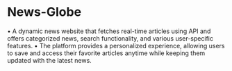 # News-Globe
•	A dynamic news website that fetches real-time articles using API and offers categorized news, search functionality, and various user-specific features. 
•	The platform provides a personalized experience, allowing users to save and access their favorite articles anytime while keeping them updated with the latest news.
